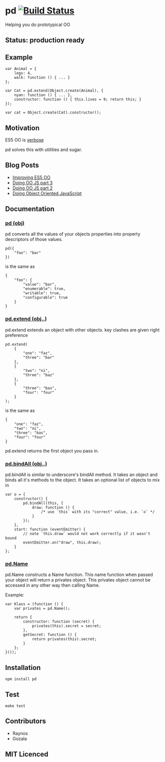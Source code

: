# pd [![Build Status][1]][2]

Helping you do prototypical OO

## Status: production ready

## Example 

    var Animal = {
        legs: 4,
        walk: function () { ... }
    };

    var Cat = pd.extend(Object.create(Animal), {
        nyan: function () { ... },
        constructor: function () { this.lives = 9; return this; }
    });

    var cat = Object.create(Cat).constructor();

## Motivation

ES5 OO is [verbose][8]

pd solves this with utilities and sugar.

## Blog Posts

 - [Improving ES5 OO][9]
 - [Doing OO JS part 3][6]
 - [Doing OO JS part 2][5]
 - [Doing Object Oriented JavaScript][3]

## Documentation

### <a name="pd" href="#pd">pd (obj)</a>

pd converts all the values of your objects properties into property descriptors of those values.

    pd({
        "foo": "bar"
    })

is the same as

    {
        "foo": {
            "value": "bar",
            "enumerable": true,
            "writable": true,
            "configurable": true
        }
    }

### <a name="pd.extend" href="#pd.extend">pd.extend (obj..)</a>

pd.extend extends an object with other objects. key clashes are given right preference

    pd.extend(
        {
            "one": "faz",
            "three": "bar"
        },
        {
            "two": "ni",
            "three": "baz"
        },
        {
            "three": "bas",
            "four": "four"
        }
    );

is the same as

    {
        "one": "faz",
        "two": "ni",
        "three": "bas",
        "four": "four"
    }
    
pd.extend returns the first object you pass in.

### <a name="pd.bindAll" href="#pd.bindAll">pd.bindAll (obj..)</a>

pd.bindAll is similar to underscore's bindAll method. It takes an object and binds all it's methods to the object. It takes an optional list of objects to mix in

    var o = {
        constructor() { 
            pd.bindAll(this, {
                draw: function () { 
                    /* use `this` with its "correct" value, i.e. `o` */
                }
            });
        },
        start: function (eventEmitter) {
            // note `this.draw` would not work correctly if it wasn't bound
            eventEmitter.on("draw", this.draw);
        }
    };

### <a name="pd.Name" href="#pdName">pd.Name</a>

pd.Name constructs a Name function. This name function when passed your object will
return a privates object. This privates object cannot be accessed in any other 
way then calling Name.

Example:

    var Klass = (function () {
        var privates = pd.Name();

        return {
            constructor: function (secret) {
                privates(this).secret = secret;
            },
            getSecret: function () {
                return privates(this).secret;
            }
        };
    }());

## Installation

`npm install pd`

## Test

`make test`

## Contributors

 - Raynos
 - Gozala

## MIT Licenced

  [1]: https://secure.travis-ci.org/Raynos/pd.png
  [2]: http://travis-ci.org/Raynos/pd
  [3]: http://raynos.org/blog/4/Doing-Object-Oriented-JavaScript
  [4]: http://www.2ality.com/2011/06/prototypes-as-classes.html
  [5]: http://raynos.org/blog/5/Doing-Object-Oriented-Javascript---part-2
  [6]: http://raynos.org/blog/7/Doing-Object-Oriented-Javascript---part-3
  [8]: https://gist.github.com/1384024
  [9]: http://raynos.org/blog/17/Improving-ES5-OO-with-pd